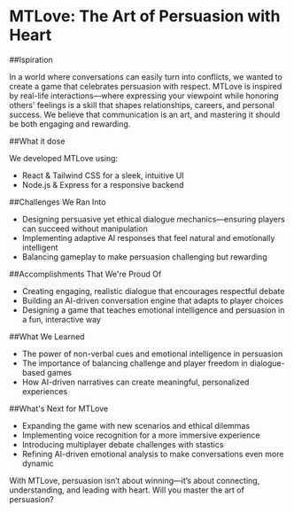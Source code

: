 # MTLove: The Art of Persuasion with Heart

##Ispiration

In a world where conversations can easily turn into conflicts, we wanted to create a game that celebrates persuasion with respect. MTLove is inspired by real-life interactions—where expressing your viewpoint while honoring others' feelings is a skill that shapes relationships, careers, and personal success. We believe that communication is an art, and mastering it should be both engaging and rewarding.

##What it dose

We developed MTLove using:
* React & Tailwind CSS for a sleek, intuitive UI
* Node.js & Express for a responsive backend

##Challenges We Ran Into

* Designing persuasive yet ethical dialogue mechanics—ensuring players can succeed without manipulation
* Implementing adaptive AI responses that feel natural and emotionally intelligent
* Balancing gameplay to make persuasion challenging but rewarding

##Accomplishments That We're Proud Of

* Creating engaging, realistic dialogue that encourages respectful debate
* Building an AI-driven conversation engine that adapts to player choices
* Designing a game that teaches emotional intelligence and persuasion in a fun, interactive way

##What We Learned
* The power of non-verbal cues and emotional intelligence in persuasion
* The importance of balancing challenge and player freedom in dialogue-based games
* How AI-driven narratives can create meaningful, personalized experiences

##What's Next for MTLove

* Expanding the game with new scenarios and ethical dilemmas
* Implementing voice recognition for a more immersive experience
* Introducing multiplayer debate challenges with stastics
* Refining AI-driven emotional analysis to make conversations even more dynamic

With MTLove, persuasion isn’t about winning—it’s about connecting, understanding, and leading with heart. Will you master the art of persuasion?

